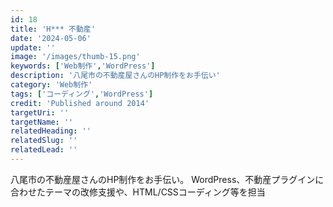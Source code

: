 ```yaml
---
id: 18
title: 'H*** 不動産'
date: '2024-05-06'
update: ''
image: '/images/thumb-15.png'
keywords: ['Web制作','WordPress']
description: '八尾市の不動産屋さんのHP制作をお手伝い'
category: 'Web制作'
tags: ['コーディング','WordPress']
credit: 'Published around 2014'
targetUri: ''
targetName: ''
relatedHeading: ''
relatedSlug: ''
relatedLead: ''
---
```

八尾市の不動産屋さんのHP制作をお手伝い。
WordPress、不動産プラグインに合わせたテーマの改修支援や、HTML/CSSコーディング等を担当